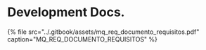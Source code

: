 # Development Docs.

{% file src="../.gitbook/assets/mq\_req\_documento\_requisitos.pdf" caption="MQ\_REQ\_DOCUMENTO\_REQUISITOS" %}

